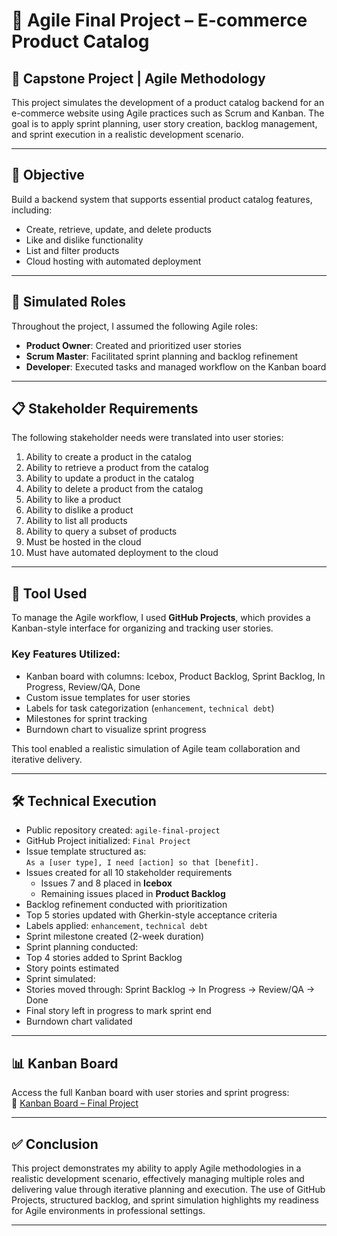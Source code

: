 # 🏁 Agile Final Project – E-commerce Product Catalog

## 📌 Capstone Project | Agile Methodology

This project simulates the development of a product catalog backend for an e-commerce website using Agile practices such as Scrum and Kanban. The goal is to apply sprint planning, user story creation, backlog management, and sprint execution in a realistic development scenario.

---

## 🎯 Objective

Build a backend system that supports essential product catalog features, including:

- Create, retrieve, update, and delete products
- Like and dislike functionality
- List and filter products
- Cloud hosting with automated deployment

---

## 👥 Simulated Roles

Throughout the project, I assumed the following Agile roles:

- **Product Owner**: Created and prioritized user stories
- **Scrum Master**: Facilitated sprint planning and backlog refinement
- **Developer**: Executed tasks and managed workflow on the Kanban board

---

## 📋 Stakeholder Requirements

The following stakeholder needs were translated into user stories:

1. Ability to create a product in the catalog  
2. Ability to retrieve a product from the catalog  
3. Ability to update a product in the catalog  
4. Ability to delete a product from the catalog  
5. Ability to like a product  
6. Ability to dislike a product  
7. Ability to list all products  
8. Ability to query a subset of products  
9. Must be hosted in the cloud  
10. Must have automated deployment to the cloud

---

## 🧰 Tool Used

To manage the Agile workflow, I used **GitHub Projects**, which provides a Kanban-style interface for organizing and tracking user stories.

### Key Features Utilized:

- Kanban board with columns: Icebox, Product Backlog, Sprint Backlog, In Progress, Review/QA, Done  
- Custom issue templates for user stories  
- Labels for task categorization (`enhancement`, `technical debt`)  
- Milestones for sprint tracking  
- Burndown chart to visualize sprint progress

This tool enabled a realistic simulation of Agile team collaboration and iterative delivery.

---

## 🛠️ Technical Execution

- Public repository created: `agile-final-project`  
- GitHub Project initialized: `Final Project`  
- Issue template structured as:  
  `As a [user type], I need [action] so that [benefit].`  
- Issues created for all 10 stakeholder requirements  
  - Issues 7 and 8 placed in **Icebox**  
  - Remaining issues placed in **Product Backlog**  
- Backlog refinement conducted with prioritization  
- Top 5 stories updated with Gherkin-style acceptance criteria
- Labels applied: `enhancement`, `technical debt`  
- Sprint milestone created (2-week duration)  
- Sprint planning conducted:
- Top 4 stories added to Sprint Backlog  
- Story points estimated  
- Sprint simulated:
- Stories moved through: Sprint Backlog → In Progress → Review/QA → Done  
- Final story left in progress to mark sprint end  
- Burndown chart validated

---

## 📊 Kanban Board

Access the full Kanban board with user stories and sprint progress:  
🔗 [Kanban Board – Final Project](https://github.com/users/Lucas-RNascimento/projects/2)

---

## ✅ Conclusion

This project demonstrates my ability to apply Agile methodologies in a realistic development scenario, effectively managing multiple roles and delivering value through iterative planning and execution. The use of GitHub Projects, structured backlog, and sprint simulation highlights my readiness for Agile environments in professional settings.

---


